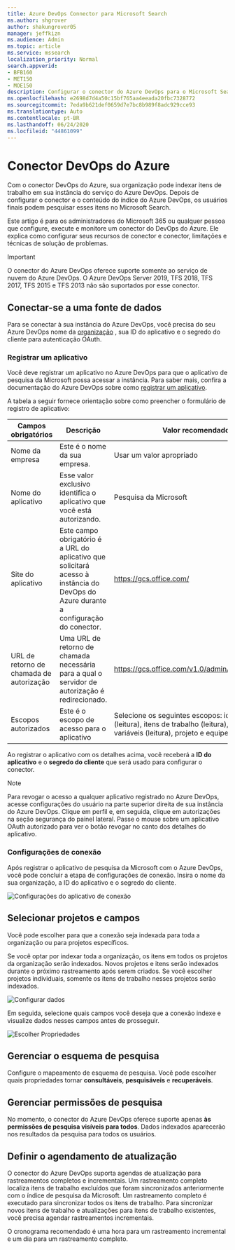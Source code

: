 ```yaml
---
title: Azure DevOps Connector para Microsoft Search
ms.author: shgrover
author: shakungrover05
manager: jeffkizn
ms.audience: Admin
ms.topic: article
ms.service: mssearch
localization_priority: Normal
search.appverid:
- BFB160
- MET150
- MOE150
description: Configurar o conector do Azure DevOps para o Microsoft Search
ms.openlocfilehash: e2698d7d4a50c15bf765aa4eeada20fbc7328772
ms.sourcegitcommit: 7eda9b621def0659d7e7bc8b989f8adc929cce93
ms.translationtype: Auto
ms.contentlocale: pt-BR
ms.lasthandoff: 06/24/2020
ms.locfileid: "44861099"
---
```

# <a name="azure-devops-connector"></a>Conector DevOps do Azure

Com o conector DevOps do Azure, sua organização pode indexar itens de trabalho em sua instância do serviço do Azure DevOps. Depois de configurar o conector e o conteúdo do índice do Azure DevOps, os usuários finais podem pesquisar esses itens no Microsoft Search.

Este artigo é para os administradores do Microsoft 365 ou qualquer pessoa que configure, execute e monitore um conector do DevOps do Azure. Ele explica como configurar seus recursos de conector e conector, limitações e técnicas de solução de problemas.

>[!IMPORTANT]
>O conector do Azure DevOps oferece suporte somente ao serviço de nuvem do Azure DevOps. O Azure DevOps Server 2019, TFS 2018, TFS 2017, TFS 2015 e TFS 2013 não são suportados por esse conector.

## <a name="connect-to-a-data-source"></a>Conectar-se a uma fonte de dados

Para se conectar à sua instância do Azure DevOps, você precisa do seu Azure DevOps nome da [organização](https://docs.microsoft.com/azure/devops/organizations/accounts/create-organization) , sua ID do aplicativo e o segredo do cliente para autenticação OAuth.

### <a name="register-an-app"></a>Registrar um aplicativo

Você deve registrar um aplicativo no Azure DevOps para que o aplicativo de pesquisa da Microsoft possa acessar a instância. Para saber mais, confira a documentação do Azure DevOps sobre como [registrar um aplicativo](https://docs.microsoft.com/azure/devops/integrate/get-started/authentication/oauth?view=azure-devops#register-your-app).

A tabela a seguir fornece orientação sobre como preencher o formulário de registro de aplicativo:

 **Campos obrigatórios** | **Descrição**      | **Valor recomendado**
--- | --- | ---
| Nome da empresa         | Este é o nome da sua empresa. | Usar um valor apropriado   |
| Nome do aplicativo     | Esse valor exclusivo identifica o aplicativo que você está autorizando.    | Pesquisa da Microsoft     |
| Site do aplicativo  | Este campo obrigatório é a URL do aplicativo que solicitará acesso à instância do DevOps do Azure durante a configuração do conector.  | <https://gcs.office.com/>                |
| URL de retorno de chamada de autorização        | Uma URL de retorno de chamada necessária para a qual o servidor de autorização é redirecionado. | <https://gcs.office.com/v1.0/admin/oauth/callback>|
| Escopos autorizados | Este é o escopo de acesso para o aplicativo | Selecione os seguintes escopos: identidade (leitura), itens de trabalho (leitura), grupos de variáveis (leitura), projeto e equipe (leitura)|

Ao registrar o aplicativo com os detalhes acima, você receberá a **ID do aplicativo** e o **segredo do cliente** que será usado para configurar o conector.

>[!NOTE]
>Para revogar o acesso a qualquer aplicativo registrado no Azure DevOps, acesse configurações do usuário na parte superior direita de sua instância do Azure DevOps. Clique em perfil e, em seguida, clique em autorizações na seção segurança do painel lateral. Passe o mouse sobre um aplicativo OAuth autorizado para ver o botão revogar no canto dos detalhes do aplicativo.

### <a name="connection-settings"></a>Configurações de conexão

Após registrar o aplicativo de pesquisa da Microsoft com o Azure DevOps, você pode concluir a etapa de configurações de conexão. Insira o nome da sua organização, a ID do aplicativo e o segredo do cliente.

![Configurações do aplicativo de conexão](media/ADO_Connection_settings_2.png)

## <a name="select-projects-and-fields"></a>Selecionar projetos e campos

Você pode escolher para que a conexão seja indexada para toda a organização ou para projetos específicos.

Se você optar por indexar toda a organização, os itens em todos os projetos da organização serão indexados. Novos projetos e itens serão indexados durante o próximo rastreamento após serem criados. Se você escolher projetos individuais, somente os itens de trabalho nesses projetos serão indexados.

![Configurar dados](media/ADO_Configure_data.png)

Em seguida, selecione quais campos você deseja que a conexão indexe e visualize dados nesses campos antes de prosseguir.

![Escolher Propriedades](media/ADO_choose_properties.png)

## <a name="manage-the-search-schema"></a>Gerenciar o esquema de pesquisa

Configure o mapeamento de esquema de pesquisa. Você pode escolher quais propriedades tornar **consultáveis**, **pesquisáveis** e **recuperáveis**.

## <a name="manage-search-permissions"></a>Gerenciar permissões de pesquisa

No momento, o conector do Azure DevOps oferece suporte apenas **às permissões de pesquisa visíveis para todos**. Dados indexados aparecerão nos resultados da pesquisa para todos os usuários.

## <a name="set-the-refresh-schedule"></a>Definir o agendamento de atualização

O conector do Azure DevOps suporta agendas de atualização para rastreamentos completos e incrementais. Um rastreamento completo localiza itens de trabalho excluídos que foram sincronizados anteriormente com o índice de pesquisa da Microsoft. Um rastreamento completo é executado para sincronizar todos os itens de trabalho. Para sincronizar novos itens de trabalho e atualizações para itens de trabalho existentes, você precisa agendar rastreamentos incrementais.

O cronograma recomendado é uma hora para um rastreamento incremental e um dia para um rastreamento completo.
